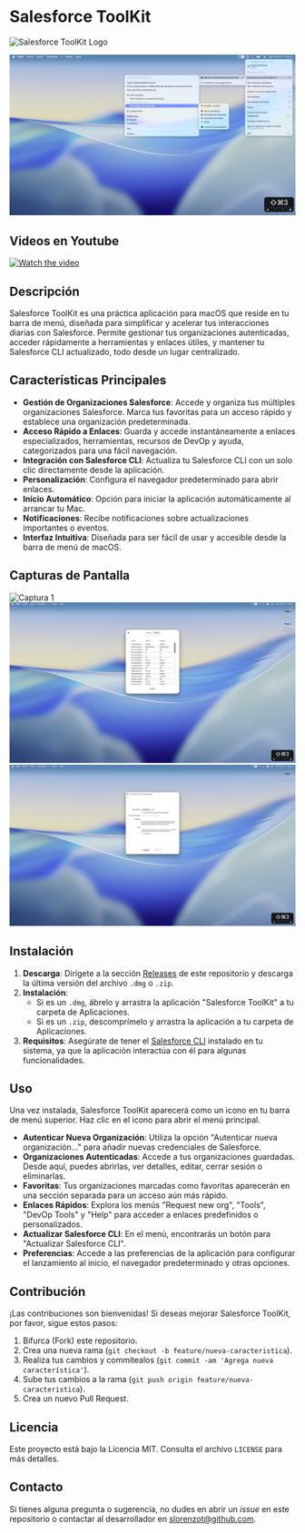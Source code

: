 # Salesforce ToolKit

![Salesforce ToolKit Logo](placeholder_logo.png) <!-- Reemplaza esto con el logo de tu aplicación -->

![Salesforce ToolKit](https://raw.githubusercontent.com/slorenzot/SalesforceToolKit/refs/heads/main/images/splash.png) <!-- Agrega una captura de pantalla del menú principal -->

## Videos en Youtube

[![Watch the video](https://i9.ytimg.com/vi/NFUTBLfhFT4/mq2.jpg?sqp=CLCTv8cG-oaymwEmCMACELQB8quKqQMa8AEB-AH-CYAC0AWKAgwIABABGGUgZShlMA8=&rs=AOn4CLBwShry8m2--41O1mAH5xsQ35zztQ)](https://youtu.be/NFUTBLfhFT4)

## Descripción

Salesforce ToolKit es una práctica aplicación para macOS que reside en tu barra de menú, diseñada para simplificar y acelerar tus interacciones diarias con Salesforce. Permite gestionar tus organizaciones autenticadas, acceder rápidamente a herramientas y enlaces útiles, y mantener tu Salesforce CLI actualizado, todo desde un lugar centralizado.

## Características Principales

*   **Gestión de Organizaciones Salesforce**: Accede y organiza tus múltiples organizaciones Salesforce. Marca tus favoritas para un acceso rápido y establece una organización predeterminada.
*   **Acceso Rápido a Enlaces**: Guarda y accede instantáneamente a enlaces especializados, herramientas, recursos de DevOp y ayuda, categorizados para una fácil navegación.
*   **Integración con Salesforce CLI**: Actualiza tu Salesforce CLI con un solo clic directamente desde la aplicación.
*   **Personalización**: Configura el navegador predeterminado para abrir enlaces.
*   **Inicio Automático**: Opción para iniciar la aplicación automáticamente al arrancar tu Mac.
*   **Notificaciones**: Recibe notificaciones sobre actualizaciones importantes o eventos.
*   **Interfaz Intuitiva**: Diseñada para ser fácil de usar y accesible desde la barra de menú de macOS.

## Capturas de Pantalla

![Captura 1](https://raw.githubusercontent.com/slorenzot/SalesforceToolKit/refs/heads/main/images/spash.png)
![Captura 2](https://raw.githubusercontent.com/slorenzot/SalesforceToolKit/refs/heads/main/images/image1.png) <!-- Agrega una captura de pantalla del menú principal -->
![Captura 3](https://raw.githubusercontent.com/slorenzot/SalesforceToolKit/refs/heads/main/images/image2.png) <!-- Agrega una captura de pantalla de la ventana de preferencias -->

## Instalación

1.  **Descarga**: Dirígete a la sección [Releases](https://github.com/slorenzot/SalesforceToolKit/releases) de este repositorio y descarga la última versión del archivo `.dmg` o `.zip`.
2.  **Instalación**:
    *   Si es un `.dmg`, ábrelo y arrastra la aplicación "Salesforce ToolKit" a tu carpeta de Aplicaciones.
    *   Si es un `.zip`, descomprímelo y arrastra la aplicación a tu carpeta de Aplicaciones.
3.  **Requisitos**: Asegúrate de tener el [Salesforce CLI](https://developer.salesforce.com/tools/salesforcecli) instalado en tu sistema, ya que la aplicación interactúa con él para algunas funcionalidades.

## Uso

Una vez instalada, Salesforce ToolKit aparecerá como un icono en tu barra de menú superior. Haz clic en el icono para abrir el menú principal.

*   **Autenticar Nueva Organización**: Utiliza la opción "Autenticar nueva organización..." para añadir nuevas credenciales de Salesforce.
*   **Organizaciones Autenticadas**: Accede a tus organizaciones guardadas. Desde aquí, puedes abrirlas, ver detalles, editar, cerrar sesión o eliminarlas.
*   **Favoritas**: Tus organizaciones marcadas como favoritas aparecerán en una sección separada para un acceso aún más rápido.
*   **Enlaces Rápidos**: Explora los menús "Request new org", "Tools", "DevOp Tools" y "Help" para acceder a enlaces predefinidos o personalizados.
*   **Actualizar Salesforce CLI**: En el menú, encontrarás un botón para "Actualizar Salesforce CLI".
*   **Preferencias**: Accede a las preferencias de la aplicación para configurar el lanzamiento al inicio, el navegador predeterminado y otras opciones.

## Contribución

¡Las contribuciones son bienvenidas! Si deseas mejorar Salesforce ToolKit, por favor, sigue estos pasos:

1.  Bifurca (Fork) este repositorio.
2.  Crea una nueva rama (`git checkout -b feature/nueva-caracteristica`).
3.  Realiza tus cambios y commitealos (`git commit -am 'Agrega nueva característica'`).
4.  Sube tus cambios a la rama (`git push origin feature/nueva-caracteristica`).
5.  Crea un nuevo Pull Request.

## Licencia

Este proyecto está bajo la Licencia MIT. Consulta el archivo `LICENSE` para más detalles.

## Contacto

Si tienes alguna pregunta o sugerencia, no dudes en abrir un *issue* en este repositorio o contactar al desarrollador en [slorenzot@github.com](mailto:slorenzot@github.com).
